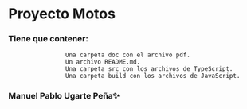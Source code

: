 # Proyecto Motos


### Tiene que contener:
                    Una carpeta doc con el archivo pdf.
                    Un archivo README.md.
                    Una carpeta src con los archivos de TypeScript.
                    Una carpeta build con los archivos de JavaScript.

                    
                   
### Manuel Pablo Ugarte Peña✨
